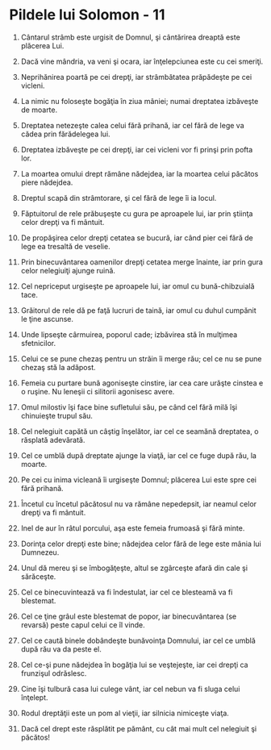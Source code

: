 # Pildele lui Solomon - 11

1. Cântarul strâmb este urgisit de Domnul, şi cântărirea dreaptă este plăcerea Lui. 

2. Dacă vine mândria, va veni şi ocara, iar înţelepciunea este cu cei smeriţi. 

3. Neprihănirea poartă pe cei drepţi, iar strâmbătatea prăpădeşte pe cei vicleni. 

4. La nimic nu foloseşte bogăţia în ziua mâniei; numai dreptatea izbăveşte de moarte. 

5. Dreptatea netezeşte calea celui fără prihană, iar cel fără de lege va cădea prin fărădelegea lui. 

6. Dreptatea izbăveşte pe cei drepţi, iar cei vicleni vor fi prinşi prin pofta lor. 

7. La moartea omului drept rămâne nădejdea, iar la moartea celui păcătos piere nădejdea. 

8. Dreptul scapă din strâmtorare, şi cel fără de lege îi ia locul. 

9. Făptuitorul de rele prăbuşeşte cu gura pe aproapele lui, iar prin ştiinţa celor drepţi va fi mântuit. 

10. De propăşirea celor drepţi cetatea se bucură, iar când pier cei fără de lege ea tresaltă de veselie. 

11. Prin binecuvântarea oamenilor drepţi cetatea merge înainte, iar prin gura celor nelegiuiţi ajunge ruină. 

12. Cel nepriceput urgiseşte pe aproapele lui, iar omul cu bună-chibzuială tace. 

13. Grăitorul de rele dă pe faţă lucruri de taină, iar omul cu duhul cumpănit le ţine ascunse. 

14. Unde lipseşte cârmuirea, poporul cade; izbăvirea stă în mulţimea sfetnicilor. 

15. Celui ce se pune chezaş pentru un străin îi merge rău; cel ce nu se pune chezaş stă la adăpost. 

16. Femeia cu purtare bună agoniseşte cinstire, iar cea care urăşte cinstea e o ruşine. Nu leneşii ci silitorii agonisesc avere. 

17. Omul milostiv îşi face bine sufletului său, pe când cel fără milă îşi chinuieşte trupul său. 

18. Cel nelegiuit capătă un câştig înşelător, iar cel ce seamănă dreptatea, o răsplată adevărată. 

19. Cel ce umblă după dreptate ajunge la viaţă, iar cel ce fuge după rău, la moarte. 

20. Pe cei cu inima vicleană îi urgiseşte Domnul; plăcerea Lui este spre cei fără prihană. 

21. Încetul cu încetul păcătosul nu va rămâne nepedepsit, iar neamul celor drepţi va fi mântuit. 

22. Inel de aur în râtul porcului, aşa este femeia frumoasă şi fără minte. 

23. Dorinţa celor drepţi este bine; nădejdea celor fără de lege este mânia lui Dumnezeu. 

24. Unul dă mereu şi se îmbogăţeşte, altul se zgârceşte afară din cale şi sărăceşte. 

25. Cel ce binecuvintează va fi îndestulat, iar cel ce blesteamă va fi blestemat. 

26. Cel ce ţine grâul este blestemat de popor, iar binecuvântarea (se revarsă) peste capul celui ce îl vinde. 

27. Cel ce caută binele dobândeşte bunăvoinţa Domnului, iar cel ce umblă după rău va da peste el. 

28. Cel ce-şi pune nădejdea în bogăţia lui se veştejeşte, iar cei drepţi ca frunzişul odrăslesc. 

29. Cine îşi tulbură casa lui culege vânt, iar cel nebun va fi sluga celui înţelept. 

30. Rodul dreptăţii este un pom al vieţii, iar silnicia nimiceşte viaţa. 

31. Dacă cel drept este răsplătit pe pământ, cu cât mai mult cel nelegiuit şi păcătos! 

